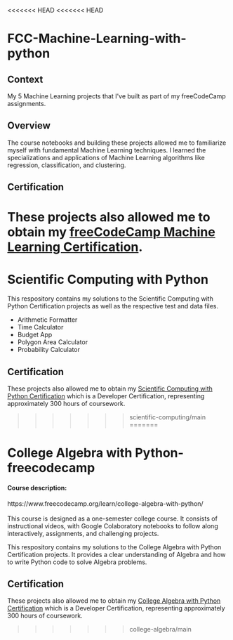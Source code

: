 <<<<<<< HEAD
<<<<<<< HEAD
# FCC-Machine-Learning-with-python
## Context
My 5 Machine Learning projects that I've built as part of my freeCodeCamp assignments.
<br>
## Overview
The course notebooks and building these projects allowed me to familiarize myself with fundamental Machine Learning techniques.
I learned the specializations and applications of Machine Learning algorithms like regression, classification, and clustering.
## Certification
These projects also allowed me to obtain my <a href="https://www.freecodecamp.org/certification">freeCodeCamp Machine Learning Certification</a>.
=======
# Scientific Computing with Python

This respository contains my solutions to the Scientific Computing with Python Certification projects
as well as the respective test and data files.

- Arithmetic Formatter
- Time Calculator
- Budget App
- Polygon Area Calculator
- Probability Calculator
## Certification
These projects also allowed me to obtain my <a href="https://www.freecodecamp.org/certification/fcc5749a458-3e81-4be0-bc3b-2d349878c1bc/scientific-computing-with-python-v7">Scientific Computing with Python Certification</a> which is a Developer Certification, representing approximately 300 hours of coursework.
>>>>>>> scientific-computing/main
=======
# College Algebra with Python-freecodecamp
<h4>Course description: </h4>
https://www.freecodecamp.org/learn/college-algebra-with-python/ <br> <br>
This course is designed as a one-semester college course. It consists of instructional videos, with Google Colaboratory notebooks to follow along interactively, assignments, and challenging projects.

This respository contains my solutions to the College Algebra with Python Certification projects. It provides a clear understanding of Algebra and how to write Python code to solve Algebra problems.

## Certification
These projects also allowed me to obtain my <a href="https://www.freecodecamp.org/certification/fcc5749a458-3e81-4be0-bc3b-2d349878c1bc/college-algebra-with-python-v8">College Algebra with Python Certification</a> which is a Developer Certification, representing approximately 300 hours of coursework.

>>>>>>> college-algebra/main
